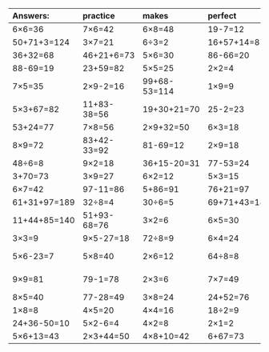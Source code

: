 | Answers: | practice | makes | perfect | ! |
| :--- | :--- | :--- | :--- | :--- |
| 6×6=36 | 7×6=42 | 6×8=48 | 19-7=12 | 46-33=13 | 
| 50+71+3=124 | 3×7=21 | 6÷3=2 | 16+57+14=87 | 3×4=12 | 
| 36+32=68 | 46+21+6=73 | 5×6=30 | 86-66=20 | 2×2+97=101 | 
| 88-69=19 | 23+59=82 | 5×5=25 | 2×2=4 | 4×7=28 | 
| 7×5=35 | 2×9-2=16 | 99+68-53=114 | 1×9=9 | 5+5+96=106 | 
| 5×3+67=82 | 11+83-38=56 | 19+30+21=70 | 25-2=23 | 4×9+42=78 | 
| 53+24=77 | 7×8=56 | 2×9+32=50 | 6×3=18 | 48+24=72 | 
| 8×9=72 | 83+42-33=92 | 81-69=12 | 2×9=18 | 4÷2=2 | 
| 48÷6=8 | 9×2=18 | 36+15-20=31 | 77-53=24 | 8×9-58=14 | 
| 3+70=73 | 3×9=27 | 6×2=12 | 5×3=15 | 7×4=28 | 
| 6×7=42 | 97-11=86 | 5+86=91 | 76+21=97 | 30÷5=6 | 
| 61+31+97=189 | 32÷8=4 | 30÷6=5 | 69+71+43=183 | 97-69=28 | 
| 11+44+85=140 | 51+93-68=76 | 3×2=6 | 6×5=30 | 29+7=36 | 
| 3×3=9 | 9×5-27=18 | 72÷8=9 | 6×4=24 | 5×9=45 | 
| 5×6-23=7 | 5×8=40 | 2×6=12 | 64÷8=8 | 23+68-75=16 | 
| 9×9=81 | 79-1=78 | 2×3=6 | 7×7=49 | 67+24-21=70 | 
| 8×5=40 | 77-28=49 | 3×8=24 | 24+52=76 | 32+5=37 | 
| 1×8=8 | 4×5=20 | 4×4=16 | 18÷2=9 | 49+40=89 | 
| 24+36-50=10 | 5×2-6=4 | 4×2=8 | 2×1=2 | 8×7-50=6 | 
| 5×6+13=43 | 2×3+44=50 | 4×8+10=42 | 6+67=73 | 5×4=20 | 
